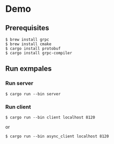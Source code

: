 # Demo

## Prerequisites

```
$ brew install grpc
$ brew install cmake
$ cargo install protobuf
$ cargo install grpc-compiler
```

## Run exmpales

### Run server

```shell
$ cargo run --bin server
```

### Run client

```shell
$ cargo run --bin client localhost 8120
```

or 

```shell
$ cargo run --bin async_client localhost 8120
```
